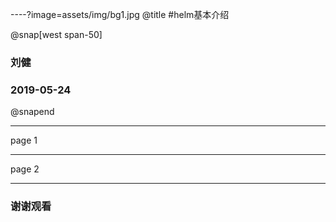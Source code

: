 ----?image=assets/img/bg1.jpg
@title
#helm基本介绍

@snap[west span-50]
### 刘健
### 2019-05-24
@snapend

---

page 1

---

page 2

---

### 谢谢观看
    

